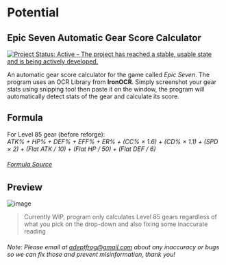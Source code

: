 # Potential
## Epic Seven Automatic Gear Score Calculator

[![Project Status: Active – The project has reached a stable, usable state and is being actively developed.](https://www.repostatus.org/badges/latest/active.svg)](https://www.repostatus.org/#active)

An automatic gear score calculator for the game called *Epic Seven*. The program uses an OCR Library from **IronOCR**. Simply screenshot your gear stats using snipping tool then paste it on the window, the program will automatically detect stats of the gear and calculate its score.

## Formula

For Level 85 gear (before reforge):<br>
*ATK% + HP% + DEF% + EFF% + ER% + (CC% × 1.6) + (CD% × 1.1) + (SPD × 2) + (Flat ATK / 10) + (Flat HP / 50) + (Flat DEF / 6)*

###### [Formula Source](https://artistalley7.com/blogs/guides/how-to-calculate-gear-score-in-epic-seven#explanation)

## Preview

![image](https://user-images.githubusercontent.com/38268920/181093139-76894bf3-8b79-461e-8b06-27713fc43b63.png)

> Currently WIP, program only calculates Level 85 gears regardless of what you pick on the drop-down and also fixing some inaccurate reading

###### Note: Please email at adeptfrog@gmail.com about any inaccuracy or bugs so we can fix those and prevent misinformation, thank you!
